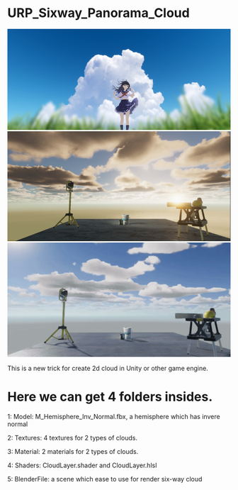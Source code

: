 # URP_Sixway_Panorama_Cloud

![image](https://github.com/DaiZiLing/DaiZiLing/blob/main/v2-12e0b8e2b3a401d2783091d9707dc677_720w.png)
![image](https://github.com/DaiZiLing/DaiZiLing/blob/main/v2-2e5c01af52f35a1353f420852957fbbc_720w.png)
![image](https://github.com/DaiZiLing/DaiZiLing/blob/main/0824_1.gif)

This is a new trick for create 2d cloud in Unity or other game engine.

# Here we can get 4 folders insides.
1: Model: M_Hemisphere_Inv_Normal.fbx, a hemisphere which has invere normal

2: Textures: 4 textures for 2 types of clouds.

3: Material: 2 materials for 2 types of clouds.

4: Shaders: CloudLayer.shader and CloudLayer.hlsl

5: BlenderFile: a scene which ease to use for render six-way cloud
